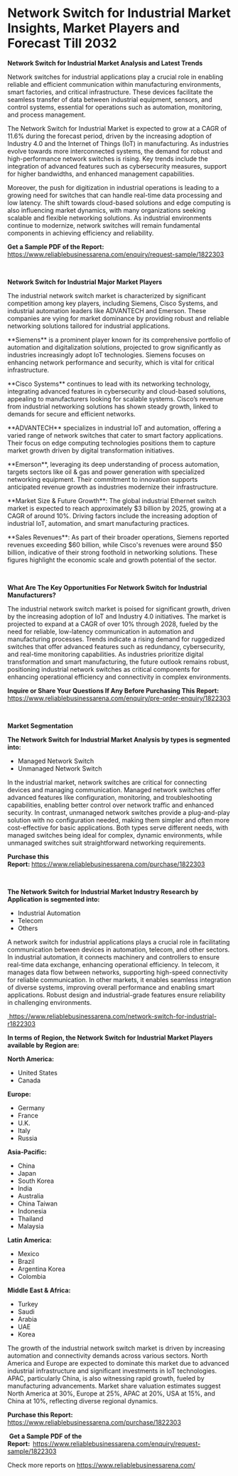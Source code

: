 <p><h1>Network Switch for Industrial Market Insights, Market Players and Forecast Till 2032</h1></p><p><strong>Network Switch for Industrial Market Analysis and Latest Trends</strong></p>
<p><p>Network switches for industrial applications play a crucial role in enabling reliable and efficient communication within manufacturing environments, smart factories, and critical infrastructure. These devices facilitate the seamless transfer of data between industrial equipment, sensors, and control systems, essential for operations such as automation, monitoring, and process management.</p><p>The Network Switch for Industrial Market is expected to grow at a CAGR of 11.6% during the forecast period, driven by the increasing adoption of Industry 4.0 and the Internet of Things (IoT) in manufacturing. As industries evolve towards more interconnected systems, the demand for robust and high-performance network switches is rising. Key trends include the integration of advanced features such as cybersecurity measures, support for higher bandwidths, and enhanced management capabilities. </p><p>Moreover, the push for digitization in industrial operations is leading to a growing need for switches that can handle real-time data processing and low latency. The shift towards cloud-based solutions and edge computing is also influencing market dynamics, with many organizations seeking scalable and flexible networking solutions. As industrial environments continue to modernize, network switches will remain fundamental components in achieving efficiency and reliability.</p></p>
<p><strong>Get a Sample PDF of the Report:&nbsp;</strong> <a href="https://www.reliablebusinessarena.com/enquiry/request-sample/1822303?utm_campaign=3586&utm_medium=2&utm_source=Github&utm_content=ia&utm_term=08042025&utm_id=network-switch-for-industrial">https://www.reliablebusinessarena.com/enquiry/request-sample/1822303</a></p>
<p>&nbsp;</p>
<p><strong>Network Switch for Industrial Major Market Players</strong></p>
<p><p>The industrial network switch market is characterized by significant competition among key players, including Siemens, Cisco Systems, and industrial automation leaders like ADVANTECH and Emerson. These companies are vying for market dominance by providing robust and reliable networking solutions tailored for industrial applications.</p><p>**Siemens** is a prominent player known for its comprehensive portfolio of automation and digitalization solutions, projected to grow significantly as industries increasingly adopt IoT technologies. Siemens focuses on enhancing network performance and security, which is vital for critical infrastructure.</p><p>**Cisco Systems** continues to lead with its networking technology, integrating advanced features in cybersecurity and cloud-based solutions, appealing to manufacturers looking for scalable systems. Cisco’s revenue from industrial networking solutions has shown steady growth, linked to demands for secure and efficient networks.</p><p>**ADVANTECH** specializes in industrial IoT and automation, offering a varied range of network switches that cater to smart factory applications. Their focus on edge computing technologies positions them to capture market growth driven by digital transformation initiatives.</p><p>**Emerson**, leveraging its deep understanding of process automation, targets sectors like oil & gas and power generation with specialized networking equipment. Their commitment to innovation supports anticipated revenue growth as industries modernize their infrastructure.</p><p>**Market Size & Future Growth**: The global industrial Ethernet switch market is expected to reach approximately $3 billion by 2025, growing at a CAGR of around 10%. Driving factors include the increasing adoption of industrial IoT, automation, and smart manufacturing practices.</p><p>**Sales Revenues**: As part of their broader operations, Siemens reported revenues exceeding $60 billion, while Cisco's revenues were around $50 billion, indicative of their strong foothold in networking solutions. These figures highlight the economic scale and growth potential of the sector.</p></p>
<p>&nbsp;</p>
<p><strong>What Are The Key Opportunities For Network Switch for Industrial Manufacturers?</strong></p>
<p><p>The industrial network switch market is poised for significant growth, driven by the increasing adoption of IoT and Industry 4.0 initiatives. The market is projected to expand at a CAGR of over 10% through 2028, fueled by the need for reliable, low-latency communication in automation and manufacturing processes. Trends indicate a rising demand for ruggedized switches that offer advanced features such as redundancy, cybersecurity, and real-time monitoring capabilities. As industries prioritize digital transformation and smart manufacturing, the future outlook remains robust, positioning industrial network switches as critical components for enhancing operational efficiency and connectivity in complex environments.</p></p>
<p><strong>Inquire or Share Your Questions If Any Before Purchasing This Report:</strong> <a href="https://www.reliablebusinessarena.com/enquiry/pre-order-enquiry/1822303?utm_campaign=3586&utm_medium=2&utm_source=Github&utm_content=ia&utm_term=08042025&utm_id=network-switch-for-industrial">https://www.reliablebusinessarena.com/enquiry/pre-order-enquiry/1822303</a></p>
<p>&nbsp;</p>
<p><strong>Market Segmentation</strong></p>
<p><strong>The Network Switch for Industrial Market Analysis by types is segmented into:</strong></p>
<p><ul><li>Managed Network Switch</li><li>Unmanaged Network Switch</li></ul></p>
<p><p>In the industrial market, network switches are critical for connecting devices and managing communication. Managed network switches offer advanced features like configuration, monitoring, and troubleshooting capabilities, enabling better control over network traffic and enhanced security. In contrast, unmanaged network switches provide a plug-and-play solution with no configuration needed, making them simpler and often more cost-effective for basic applications. Both types serve different needs, with managed switches being ideal for complex, dynamic environments, while unmanaged switches suit straightforward networking requirements.</p></p>
<p><strong>Purchase this Report:&nbsp;</strong><a href="https://www.reliablebusinessarena.com/purchase/1822303?utm_campaign=3586&utm_medium=2&utm_source=Github&utm_content=ia&utm_term=08042025&utm_id=network-switch-for-industrial">https://www.reliablebusinessarena.com/purchase/1822303</a></p>
<p>&nbsp;</p>
<p><strong>The Network Switch for Industrial Market Industry Research by Application is segmented into:</strong></p>
<p><ul><li>Industrial Automation</li><li>Telecom</li><li>Others</li></ul></p>
<p><p>A network switch for industrial applications plays a crucial role in facilitating communication between devices in automation, telecom, and other sectors. In industrial automation, it connects machinery and controllers to ensure real-time data exchange, enhancing operational efficiency. In telecom, it manages data flow between networks, supporting high-speed connectivity for reliable communication. In other markets, it enables seamless integration of diverse systems, improving overall performance and enabling smart applications. Robust design and industrial-grade features ensure reliability in challenging environments.</p></p>
<p><a href="https://www.reliablebusinessarena.com/network-switch-for-industrial-r1822303?utm_campaign=3586&utm_medium=2&utm_source=Github&utm_content=ia&utm_term=08042025&utm_id=network-switch-for-industrial">&nbsp;https://www.reliablebusinessarena.com/network-switch-for-industrial-r1822303</a></p>
<p><strong>In terms of Region, the Network Switch for Industrial Market Players available by Region are:</strong></p>
<p>
    <p> <strong> North America: </strong>
        <ul>
            <li>United States</li>
            <li>Canada</li>
        </ul>
        </p> 
    <p> <strong> Europe: </strong>
        <ul>
            <li>Germany</li>
            <li>France</li>
            <li>U.K.</li>
            <li>Italy</li>
            <li>Russia</li>
        </ul>
        </p> 
    <p> <strong> Asia-Pacific: </strong>
        <ul>
            <li>China</li>
            <li>Japan</li>
            <li>South Korea</li>
            <li>India</li>
            <li>Australia</li>
            <li>China Taiwan</li>
            <li>Indonesia</li>
            <li>Thailand</li>
            <li>Malaysia</li>
        </ul>
        </p> 
    <p> <strong> Latin America: </strong>
        <ul>
            <li>Mexico</li>
            <li>Brazil</li>
            <li>Argentina Korea</li>
            <li>Colombia</li>
        </ul>
        </p> 
    <p> <strong> Middle East & Africa: </strong>
        <ul>
            <li>Turkey</li>
            <li>Saudi</li>
            <li>Arabia</li>
            <li>UAE</li>
            <li>Korea</li>
        </ul>
    </p>
    </p>
<p><p>The growth of the industrial network switch market is driven by increasing automation and connectivity demands across various sectors. North America and Europe are expected to dominate this market due to advanced industrial infrastructure and significant investments in IoT technologies. APAC, particularly China, is also witnessing rapid growth, fueled by manufacturing advancements. Market share valuation estimates suggest North America at 30%, Europe at 25%, APAC at 20%, USA at 15%, and China at 10%, reflecting diverse regional dynamics.</p></p>
<p><strong>Purchase this Report: </strong><a href="https://www.reliablebusinessarena.com/purchase/1822303?utm_campaign=3586&utm_medium=2&utm_source=Github&utm_content=ia&utm_term=08042025&utm_id=network-switch-for-industrial">https://www.reliablebusinessarena.com/purchase/1822303</a></p>
<p>&nbsp;<strong>Get a Sample PDF of the Report:&nbsp;&nbsp;</strong><a href="https://www.reliablebusinessarena.com/enquiry/request-sample/1822303?utm_campaign=3586&utm_medium=2&utm_source=Github&utm_content=ia&utm_term=08042025&utm_id=network-switch-for-industrial">https://www.reliablebusinessarena.com/enquiry/request-sample/1822303</a></p>
<p><strong></strong></p>
<p>Check more reports on <a href="https://www.reliablebusinessarena.com/?utm_campaign=3586&utm_medium=2&utm_source=Github&utm_content=ia&utm_term=08042025&utm_id=network-switch-for-industrial">https://www.reliablebusinessarena.com/</a></p>